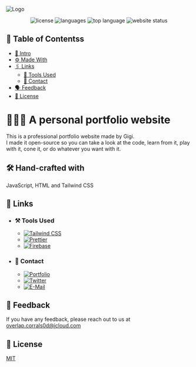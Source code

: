 ![Logo](https://raw.githubusercontent.com/DarthGigi/mrgigi.me/main/assets/images/png/Thumbnail.png)<p align=center>
<img src="https://img.shields.io/github/license/DarthGigi/mrgigi.me?style=for-the-badge" alt="license">
<img src="https://img.shields.io/github/languages/count/DarthGigi/mrgigi.me?style=for-the-badge" alt="languages">
<img src="https://img.shields.io/github/languages/top/DarthGigi/mrgigi.me?style=for-the-badge" alt="top language">
<img src="https://img.shields.io/website?style=for-the-badge&url=https%3A%2F%2Fmrgigi.me" alt="website status">

</p>

## 📑 Table of Contentss

-   [👋 Intro](https://github.com/DarthGigi/mrgigi.me/#-a-personal-portfolio-website)
-   [⚙️ Made With](https://github.com/DarthGigi/mrgigi.me/#-hand-crafted-with)
-   [🖇 Links](https://github.com/DarthGigi/mrgigi.me/#-links)
    -   [🔗 Tools Used](https://github.com/DarthGigi/mrgigi.me/#-tools-used)
    -   [🔗 Contact](https://github.com/DarthGigi/mrgigi.me/#-contact)
-   [🗣 Feedback](https://github.com/DarthGigi/mrgigi.me/#-feedback)
-   [📄 License](https://github.com/DarthGigi/mrgigi.me/#-license)

# 👨🏻‍💻 A personal portfolio website

This is a professional portfolio website made by Gigi. \
I made it open-source so you can take a look at the code, learn from it, play with it, cone it, or do whatever you want with it.

## 🛠 Hand-crafted with

JavaScript, HTML and Tailwind CSS

## 🔗 Links

-   ### ⚒️ Tools Used

    -   [![Tailwind CSS](https://img.shields.io/static/v1?label=&message=Tailwind+CSS&color=111827&style=for-the-badge&logo=Tailwind+CSS)](https://tailwindcss.com/)
    -   [![Prettier](https://img.shields.io/static/v1?label=&message=Prettier&color=111827&style=for-the-badge&logo=Prettier)](https://prettier.io/)
    -   [![Firebase](https://img.shields.io/static/v1?label=&message=Firebase&color=111827&style=for-the-badge&logo=Firebase)](https://firebase.google.com/)

-   ### 🤝 Contact
    -   [![Portfolio](https://img.shields.io/static/v1?label=&message=My+Portfolio&color=%23111827&style=for-the-badge&logo=ko-fi)](https://mrgigi.me/)
    -   [![Twitter](https://img.shields.io/static/v1?label=&message=Twitter&color=111827&style=for-the-badge&logo=Twitter)](https://twitter.com/iDarthGigi)
    -   [![E-Mail](https://img.shields.io/static/v1?label=&message=E-Mail&color=111827&style=for-the-badge&logo=gmail)](mailto:overlap.corrals0d@icloud.com)

## 💬 Feedback

If you have any feedback, please reach out to us at overlap.corrals0d@icloud.com

## 📜 License

[MIT](https://github.com/DarthGigi/mrgigi.me/blob/main/LICENSE)
